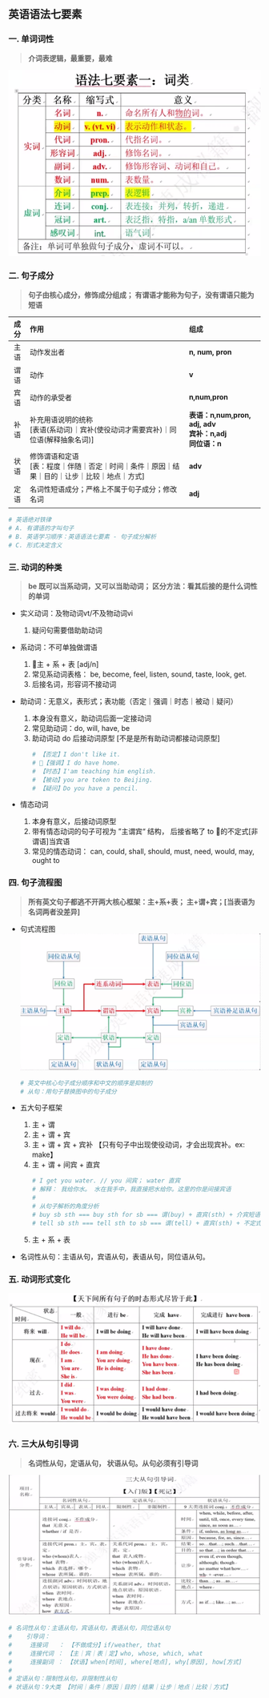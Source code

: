 ## 英语语法七要素

### **一. 单词词性**
> **介词表逻辑，最重要，最难**

![单词词性](./Element1.png)

### **二. 句子成分**
> **句子由核心成分，修饰成分组成； 有谓语才能称为句子，没有谓语只能为短语**
 
 |**成分**|**作用**|**组成**|
 |:--:|:--|:--|
 |主语|动作发出者|**n, num, pron**| 
 |谓语|动作|**v**|
 |宾语|动作的承受者|**n,num,pron**|
 |补语|补充用语说明的统称<br/>[表语(系动词)｜宾补(使役动词才需要宾补)｜同位语(解释抽象名词)]|**表语：n,num,pron, adj, adv<br/>宾补：n,adj<br/>同位语：n**|
 |状语|修饰谓语和定语<br/>[表：程度｜伴随｜否定｜时间｜条件｜原因｜结果｜目的｜让步｜比较｜地点｜方式]|**adv**|
 |定语|名词性短语成分；严格上不属于句子成分；修改名词|**adj**|
 ||||

```sh
# 英语绝对铁律
# A. 有谓语的才叫句子
# B. 英语学习顺序：英语语法七要素 - 句子成分解析
# C. 形式决定含义
```

 ### **三. 动词的种类**
 > **be 既可以当系动词，又可以当助动词； 区分方法：看其后接的是什么词性的单词**

- 实义动词：及物动词vt/不及物动词vi
    1. 疑问句需要借助助动词

- 系动词：不可单独做谓语
    1. 主 + 系 + 表 [adj/n]
    2. 常见系动词表格： be, become, feel, listen, sound, taste, look, get.
    3. 后接名词，形容词不接动词

- 助动词：无意义，表形式；表功能（否定｜强调｜时态｜被动｜疑问）
    1. 本身没有意义，助动词后面一定接动词
    2. 常见助动词：do, will, have, be
    3. 助动词动 do 后接动词原型 [不是是所有助动词都接动词原型]
        ```sh
        # 【否定】I don't like it. 
        # 【强调】I do have home.
        # 【时态】I'am teaching him english.
        # 【被动】you are token to Beijing.
        # 【疑问】Do you have a pencil. 
        ```
   
- 情态动词
    1. 本身有意义，后接动词原型
    2. 带有情态动词的句子可视为 ”主谓宾“ 结构， 后接省略了 to 的不定式[非谓语]当宾语 
    3. 常见的情态动词： can, could, shall, should, must, need, would, may, ought to

### **四. 句子流程图**
> **所有英文句子都逃不开两大核心框架：主+系+表； 主+谓+宾；[当表语为名词两者没差异]**

- 句式流程图
![终极句子流程图](./sentence.png)
    ```sh
    # 英文中核心句子成分顺序和中文的顺序是抑制的
    # 从句：用句子替换图中的句子成分
    ```

- 五大句子框架
    1. 主 + 谓
    2. 主 + 谓 + 宾
    3. 主 + 谓 + 宾 + 宾补  【只有句子中出现使役动词，才会出现宾补。ex: make】
    4. 主 + 谓 + 间宾 + 直宾 
        ```sh
        # I get you water. // you 间宾； water 直宾
        # 解释： 我给你水。 水在我手中，我直接把水给你。这里的你是间接宾语
        #
        # 从句子解析的角度分析
        # buy sb sth === buy sth for sb === 谓(buy) + 直宾(sth) + 介宾短语(for sb)[间宾]
        # tell sb sth === tell sth to sb === 谓(tell) + 直宾(sth) + 不定式(to sb)
        ```
    5. 主 + 系 + 表

- 名词性从句：主语从句，宾语从句，表语从句，同位语从句。

### **五. 动词形式变化**

![动词形态变化表](./v_change.png)

### **六. 三大从句引导词**
> **名词性从句，定语从句， 状语从句。从句必须有引导词**

![从句解析图](./clause.png)

```sh
# 名词性从句：主语从句，宾语从句，表语从句，同位语从句
#    引导词：
#     连接词   ： 【不做成分】if/weather, that
#     连接代词 ： 【主｜宾｜表｜定】who, whose, which, what 
#     连接副词 ： 【状语】when[时间], where[地点], why[原因], how[方式]
#
# 定语从句：限制性从句，非限制性从句
# 状语从句：9大类 【时间｜条件｜原因｜目的｜结果｜让步｜地点｜比较｜方式】
```









